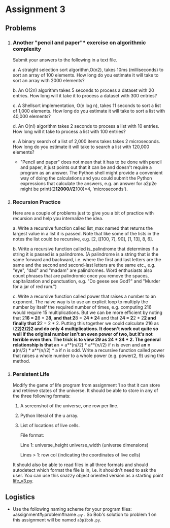 # Assignment 3

## Problems

1. ### Another "pencil and paper"* exercise on algorithmic complexity

    Submit your answers to the following in a text file.

    a. A straight selection sort algorithm,O(n2), takes 10ms 
    (milliseconds) to sort an array of 100 elements. How long do you 
    estimate it will take to sort an array with 2000 elements?

    b. An O(2n) algorithm takes 5 seconds to process a dataset with 20 
    entries. How long will it take it to process a dataset with 300 
    entries?

    c. A Shellsort implementation, O(n log n), takes 11 seconds to sort 
    a list of 1,000 elements. How long do you estimate it will take to 
    sort a list with 40,000 elements?

    d. An O(n!) algorithm takes 2 seconds to process a list with 10 
    entries. How long will it take to process a list with 100 entries?

    e. A binary search of a list of 2,000 items takes takes 2 
    microseconds. How long do you estimate it will take to search a list 
    with 120,000 elements?

    * "Pencil and paper" does not mean that it has to be done with 
    pencil and paper, it just points out that it can be and doesn't 
    require a program as an answer. The Python shell might provide a 
    convenient way of doing the calculations and you could submit the 
    Python expressions that calculate the answers, e.g. an answer for 
    a2p2e might be print((2**12000//2**100)*4, 'microseconds').

2. ### Recursion Practice

    Here are a couple of problems just to give you a bit of practice 
    with recursion and help you internalize the idea.

    a. Write a recursive function called list_max named that returns the 
    largest value in a list it is passed. Note that like some of the 
    lists in the notes the list could be recursive, e.g. 
    [2, [[100, 7], 90], [1, 13], 8, 6].

    b. Write a recursive function called is_palindrome that determines 
    if a string it is passed is a palindrome. (A palindrome is a string 
    that is the same forward and backward, i.e. where the first and last 
    letters are the same and the second and second-last letters are the 
    same etc., e.g. "eye", "dad" and "madam" are palindromes. Word 
    enthusiasts also count phrases that are palindromic once you remove 
    the spaces, capitalization and punctuation, e.g. "Do geese see God?" 
    and "Murder for a jar of red rum.")

    c. Write a recursive function called power that raises a number to 
    an exponent. The naive way is to use an explicit loop to multiply 
    the number by itself the required number of times, e.g. computing 
    216 would require 15 multiplications. But we can be more efficient 
    by noting that 2**16 = 2**8 * 2**8, and that 2**8 = 2**4 * 2**4 and 
    that 2**4 = 2**2 * 2**2 and finally that 2**2 = 2 * 2. Putting this 
    together we could calculate 216 as (2**2)**2)**2)**2 and do only 4 
    multiplications. It doesn't work out quite so well if the original 
    number isn't an even power of two, but it's not terrible even then. 
    The trick is to view 2**9 as 2**4 * 2**4 * 2. The general 
    relationship is that a**n = a**(n//2) * a**(n//2) if n is even and 
    a**n = a**(n//2) * a**(n//2) * a if n is odd. Write a recursive 
    function called power that raises a whole number to a whole power 
    (e.g. power(2, 9) using this method.

3. ### Persistent Life

    Modify the game of life program from assignment 1 so that it can 
    store and retrieve states of the universe. It should be able to 
    store in any of the three following formats:

    1. A screenshot of the universe, one row per line.

    2. Python literal of the u array.

    3. List of locations of live cells.

        File format:

        Line 1: universe_height universe_width (universe dimensions)

        Lines > 1: row col (indicating the coordinates of live cells)

    It should also be able to read files in all three formats and should 
    autodetect which format the file is in, i.e. it shouldn't need to 
    ask the user. You can use this snazzy object oriented version as a 
    starting point [life_v3.py](../03.3_CGoL_2_Persistence/life_v3.py).


## Logistics

-   Use the following naming scheme for your program files:
    `a`assignment#`p`problem#name`.py` . So Bob's solution to problem 1 on this assignment will be named `a3p1bob.py`.